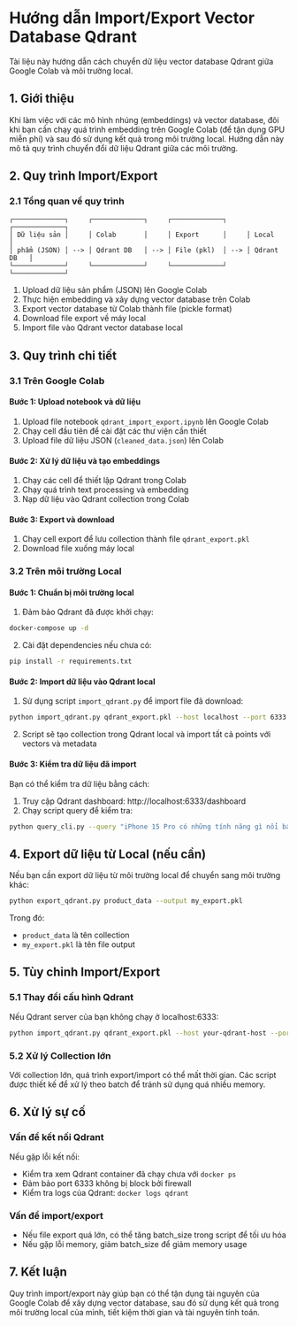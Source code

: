 # Hướng dẫn Import/Export Vector Database Qdrant

Tài liệu này hướng dẫn cách chuyển dữ liệu vector database Qdrant giữa Google Colab và môi trường local.

## 1. Giới thiệu

Khi làm việc với các mô hình nhúng (embeddings) và vector database, đôi khi bạn cần chạy quá trình embedding trên Google Colab (để tận dụng GPU miễn phí) và sau đó sử dụng kết quả trong môi trường local. Hướng dẫn này mô tả quy trình chuyển đổi dữ liệu Qdrant giữa các môi trường.

## 2. Quy trình Import/Export

### 2.1 Tổng quan về quy trình

```
┌─────────────┐     ┌─────────────┐     ┌─────────────┐     ┌─────────────┐
│ Dữ liệu sản │     │ Colab       │     │ Export      │     │ Local       │
│ phẩm (JSON) │ --> │ Qdrant DB   │ --> │ File (pkl)  │ --> │ Qdrant DB   │
└─────────────┘     └─────────────┘     └─────────────┘     └─────────────┘
```

1. Upload dữ liệu sản phẩm (JSON) lên Google Colab
2. Thực hiện embedding và xây dựng vector database trên Colab
3. Export vector database từ Colab thành file (pickle format)
4. Download file export về máy local
5. Import file vào Qdrant vector database local

## 3. Quy trình chi tiết

### 3.1 Trên Google Colab

#### Bước 1: Upload notebook và dữ liệu

1. Upload file notebook `qdrant_import_export.ipynb` lên Google Colab
2. Chạy cell đầu tiên để cài đặt các thư viện cần thiết
3. Upload file dữ liệu JSON (`cleaned_data.json`) lên Colab

#### Bước 2: Xử lý dữ liệu và tạo embeddings

1. Chạy các cell để thiết lập Qdrant trong Colab
2. Chạy quá trình text processing và embedding 
3. Nạp dữ liệu vào Qdrant collection trong Colab

#### Bước 3: Export và download

1. Chạy cell export để lưu collection thành file `qdrant_export.pkl`
2. Download file xuống máy local

### 3.2 Trên môi trường Local

#### Bước 1: Chuẩn bị môi trường local

1. Đảm bảo Qdrant đã được khởi chạy:
```bash
docker-compose up -d
```

2. Cài đặt dependencies nếu chưa có:
```bash
pip install -r requirements.txt
```

#### Bước 2: Import dữ liệu vào Qdrant local

1. Sử dụng script `import_qdrant.py` để import file đã download:
```bash
python import_qdrant.py qdrant_export.pkl --host localhost --port 6333
```

2. Script sẽ tạo collection trong Qdrant local và import tất cả points với vectors và metadata

#### Bước 3: Kiểm tra dữ liệu đã import

Bạn có thể kiểm tra dữ liệu bằng cách:
1. Truy cập Qdrant dashboard: http://localhost:6333/dashboard
2. Chạy script query để kiểm tra:
```bash
python query_cli.py --query "iPhone 15 Pro có những tính năng gì nổi bật?"
```

## 4. Export dữ liệu từ Local (nếu cần)

Nếu bạn cần export dữ liệu từ môi trường local để chuyển sang môi trường khác:

```bash
python export_qdrant.py product_data --output my_export.pkl
```

Trong đó:
- `product_data` là tên collection
- `my_export.pkl` là tên file output

## 5. Tùy chỉnh Import/Export

### 5.1 Thay đổi cấu hình Qdrant

Nếu Qdrant server của bạn không chạy ở localhost:6333:

```bash
python import_qdrant.py qdrant_export.pkl --host your-qdrant-host --port your-port
```

### 5.2 Xử lý Collection lớn

Với collection lớn, quá trình export/import có thể mất thời gian. Các script được thiết kế để xử lý theo batch để tránh sử dụng quá nhiều memory.

## 6. Xử lý sự cố

### Vấn đề kết nối Qdrant

Nếu gặp lỗi kết nối:
- Kiểm tra xem Qdrant container đã chạy chưa với `docker ps`
- Đảm bảo port 6333 không bị block bởi firewall
- Kiểm tra logs của Qdrant: `docker logs qdrant`

### Vấn đề import/export

- Nếu file export quá lớn, có thể tăng batch_size trong script để tối ưu hóa
- Nếu gặp lỗi memory, giảm batch_size để giảm memory usage

## 7. Kết luận

Quy trình import/export này giúp bạn có thể tận dụng tài nguyên của Google Colab để xây dựng vector database, sau đó sử dụng kết quả trong môi trường local của mình, tiết kiệm thời gian và tài nguyên tính toán.

